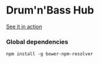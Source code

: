 Drum'n'Bass Hub
===============

[See it in action](http://dnbhub.com)

### Global dependencies

```
npm install -g bower-npm-resolver
```
